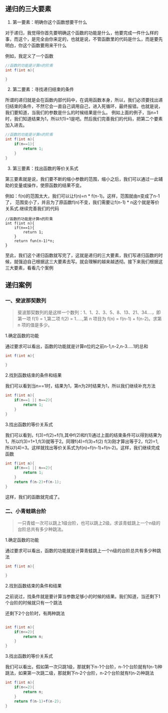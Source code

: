 ## 递归的三大要素

1. 第一要素：明确你这个函数想要干什么

对于递归，我觉得你首先要明确这个函数的功能是什么，他要完成一件什么样的事，而这个，是完全由你来定的，也就是说，不管函数里的代码是什么，而是要先明白，你这个函数要用来干什么

例如，我定义了一个函数

```java
//函数的功能是计算n的阶乘
int f(int n){

}
```
2. 第二要素：寻找递归结束的条件

所谓的递归就是会在函数内部代码中，在调用函数本身，所以，我们必须要找出递归结束的条件，不然它会一直自己调用自己，进入死循环，最终报错。也就是说，我们要知道，当我们的参数是什么的时候结果是什么。
例如上面的例子，当n=1时，我们知道结果为1，所以f(1)=1是吧。然后我们完善我们的代码，把第二个要素加入进去。
```java
//函数的功能是计算n的阶乘
int f(int n){
    if(n==1){
        return 1;
    }
}
```

3. 第三要素：找出函数的等价关系式

第三要素就是说，我们要不断的缩小参数的范围，缩小之后，我们可以通过一此辅助的变量或操作，使原函数的结果不变。

例如：f(n)的范围太大，我们可以让f(n)=n * f(n-1)。这样，范围就由n变成了n-1了， 范围变小了，并且为了原函数f(n)不变，我们需要让f(n-1) * n这个就是等价关系式.继续完善我们的代码

```
//函数的功能是计算n的阶乘
int f(int n){
    if(n==1){
        return 1;
    }
    return fun(n-1)*n;
}
```

至此，我们这个递归函数就写完了，这就是递归的三大要素，我们写递归函数的时候，就强迫自己根据这三大要素去写。就会理解的越来越透彻。接下来我们根据这三大要素，看看几个案例



## 递归案例

### 一、斐波那契数列

>  斐波那契数列的是这样一个数列：1、1、2、3、5、8、13、21、34....，即第一项 f(1) = 1,第二项 f(2) = 1.....,第 n 项目为 f(n) = f(n-1) + f(n-2)。求第 n 项的值是多少。 

1.确定函数的功能

通过要求可以看出，函数的功能就是计算n位的之前n-1,n-2,n-3.....1的总和

```java
int f(int n){

}
```

2.找到函数结束的条件和结果

我们可以看到当n==1时，结果为1，第n为2时结果为1，所以我们继续补充方法

```java
int f(int n){
    if(n==1 || n==2){
        return 1;
    }
}
```

3.找出函数的等价关系式

我们可以看到，f(3)=f(2)+f(1),其中f(2)和f(1)通过上面的结束条件可以得到结果为1，所以f(3)=1+1,f(3)就等于2。同理f(4)=f(3)+f(2) f(3)刚才算出等于2，f(2)=1,所以f(4)=3。这样就找出等价关系式为f(n)=f(n-1)+f(n-2)。这样，我们继续完成函数

```java
int f(int n){
    if(n==1 || n==2){
        return 1;
    }
    return f(n-2)+f(n-1);
}
```

这样，我们的函数就完成了。

### 二、小青蛙跳台阶

>  一只青蛙一次可以跳上1级台阶，也可以跳上2级。求该青蛙跳上一个n级的台阶总共有多少种跳法。 

1.确定函数的功能

通过要求可以看出，函数的功能就是计算青蛙跳上一个n级的台阶总共有多少种跳法

```java
int f(int n){

}
```

2.找到函数结束的条件和结果

之前说过，找条件就是要计算当参数足够小的时候的结果。我们知道，当还剩下1个台阶的时候就只有一个跳法

还剩下2个台阶时，有两种跳法

```java

int f(int n){
    if(n<=2){
        return n;
    }
}
```

3.找出函数的等价关系式

我们可以看出，假如第一次只跳1级，那就剩下n-1个台阶，n-1个台阶就有f(n-1)种跳法，如果第一次跳二级，那就剩下n-2个台阶，n-2个台阶就有f(n-2)种跳法

```java
int f(int n){
    if(n<=2){
        return n;
    }
    return f(n-1)+f(n-2);
}
```



